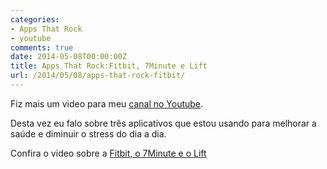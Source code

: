 ```yaml
---
categories:
- Apps That Rock
- youtube
comments: true
date: 2014-05-08T00:00:00Z
title: Apps That Rock:Fitbit, 7Minute e Lift
url: /2014/05/08/apps-that-rock-fitbit/
---
```


Fiz mais um video para meu [canal no Youtube](https://www.youtube.com/user/eltonminetto).

Desta vez eu falo sobre três aplicativos que estou usando para melhorar a saúde e diminuir o stress do dia a dia.

Confira o video sobre a [Fitbit, o 7Minute e o Lift](https://www.youtube.com/watch?v=QUXILvgivvk)


